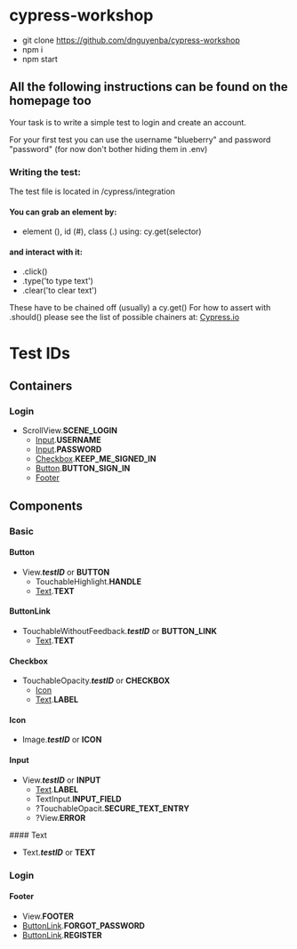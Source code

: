 # cypress-workshop

- git clone https://github.com/dnguyenba/cypress-workshop
- npm i
- npm start

## All the following instructions can be found on the homepage too

Your task is to write a simple test to login and create an account.

For your first test you can use the username "blueberry" and password "password"
(for now don't bother hiding them in .env)

### Writing the test:
The test file is located in /cypress/integration
#### You can grab an element by:
- element (), id (#), class (.) using: cy.get(selector)
#### and interact with it:
- .click()
- .type('to type text')
- .clear('to clear text')

These have to be chained off (usually) a cy.get()
For how to assert with .should() please see the list of possible chainers at: [Cypress.io](https://docs.cypress.io/guides/references/assertions.html#BDD-Assertions)

# Test IDs

## Containers

### Login

* ScrollView.__SCENE\_LOGIN__
  * [Input](#input).__USERNAME__
  * [Input](#input).__PASSWORD__
  * [Checkbox](#checkbox).__KEEP\_ME\_SIGNED\_IN__
  * [Button](#button).__BUTTON\_SIGN\_IN__
  * [Footer](#footer)

## Components

### Basic

#### Button

* View.__*testID*__ or __BUTTON__
  * TouchableHighlight.__HANDLE__
  * [Text](#text).__TEXT__

#### ButtonLink

* TouchableWithoutFeedback.__*testID*__ or __BUTTON_LINK__
  * [Text](#text).__TEXT__

#### Checkbox

* TouchableOpacity.__*testID*__ or __CHECKBOX__
  * [Icon](#icon)
  * [Text](#text).__LABEL__

#### Icon

* Image.__*testID*__ or __ICON__

#### Input

* View.__*testID*__ or __INPUT__
  * [Text](#text).__LABEL__
  * TextInput.__INPUT\_FIELD__
  * ?TouchableOpacit.__SECURE\_TEXT\_ENTRY__
  * ?View.__ERROR__

#### Text

* Text.__*testID*__ or __TEXT__

### Login

#### Footer

* View.__FOOTER__
* [ButtonLink](#buttonlink).__FORGOT\_PASSWORD__
* [ButtonLink](#buttonlink).__REGISTER__
